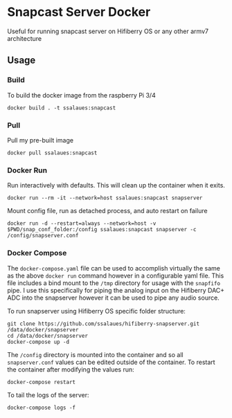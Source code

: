 # Snapcast Server Docker
Useful for running snapcast server on Hifiberry OS or any other armv7 architecture

## Usage

### Build
To build the docker image from the raspberry Pi 3/4
```
docker build . -t ssalaues:snapcast
```

### Pull
Pull my pre-built image
```
docker pull ssalaues:snapcast
```

### Docker Run

Run interactively with defaults. This will clean up the container when it exits.
```
docker run --rm -it --network=host ssalaues:snapcast snapserver
```

Mount config file, run as detached process, and auto restart on failure
```
docker run -d --restart=always --network=host -v $PWD/snap_conf_folder:/config ssalaues:snapcast snapserver -c /config/snapserver.conf
```

### Docker Compose
The `docker-compose.yaml` file can be used to accomplish virtually the same as the above `docker run` command however in a configurable yaml file. This file includes a bind mount to the `/tmp` directory for usage with the `snapfifo` pipe. I use this specifically for piping the analog input on the Hifiberry DAC+ ADC into the snapserver however it can be used to pipe any audio source.

To run snapserver using Hifiberry OS specific folder structure:
```
git clone https://github.com/ssalaues/hifiberry-snapserver.git /data/docker/snapserver
cd /data/docker/snapserver
docker-compose up -d
```

The `/config` directory is mounted into the container and so all `snapserver.conf` values can be edited outside of the container. To restart the container after modifying the values run:

```
docker-compose restart
```

To tail the logs of the server:
```
docker-compose logs -f
```
